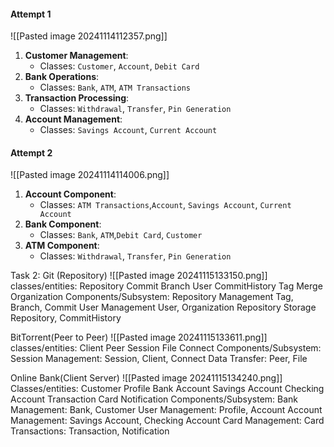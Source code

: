 #### **Attempt 1**
![[Pasted image 20241114112357.png]]
1. **Customer Management**:
    - Classes: `Customer`, `Account`, `Debit Card`
2. **Bank Operations**:
    - Classes: `Bank`, `ATM`, `ATM Transactions`
3. **Transaction Processing**:
    - Classes: `Withdrawal`, `Transfer`, `Pin Generation`
4. **Account Management**:
    - Classes: `Savings Account`, `Current Account`

#### **Attempt 2**
![[Pasted image 20241114114006.png]]
1. **Account Component**:
    - Classes: `ATM Transactions`,`Account`, `Savings Account`, `Current Account`
2. **Bank Component**:
    - Classes: `Bank`, `ATM`,`Debit Card`, `Customer`
3. **ATM Component**:
    - Classes: `Withdrawal`, `Transfer`, `Pin Generation`

Task 2:
Git (Repository)
![[Pasted image 20241115133150.png]]
classes/entities:
	Repository
	Commit
	Branch
	User
	CommitHistory
	Tag
	Merge
	Organization
Components/Subsystem:
	Repository Management
		Tag, Branch, Commit
	User Management
		User, Organization
	Repository Storage
		Repository, CommitHistory

BitTorrent(Peer to Peer)
![[Pasted image 20241115133611.png]]
classes/entities:
	Client
	Peer
	Session
	File
	Connect
Components/Subsystem:
Session Management:
	Session, Client, Connect
Data Transfer:
	Peer, File

Online Bank(Client Server)
![[Pasted image 20241115134240.png]]
Classes/entities:
	Customer
	Profile
	Bank
	Account
	Savings Account
	Checking Account
	Transaction
	Card
	Notification
Components/Subsystem:
	Bank Management:
		Bank, Customer
	User Management:
		Profile, Account
	Account Management:
		Savings Account, Checking Account
	Card Management:
		Card
	Transactions:
		Transaction, Notification